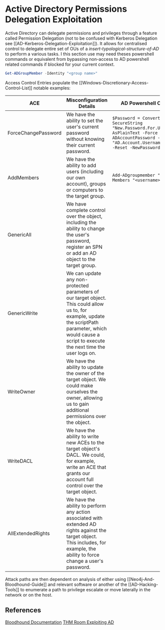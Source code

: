 # Active Directory Permissions Delegation Exploitation

Active Directory can delegate permissions and privileges through a feature called Permission Delegation (not to be confused with Kerberos Delegation see [[AD-Kerberos-Delegation-Exploitation]]). It allows for centralised control to delegate entire set of OUs of a *insert-typological-structure-of-AD* to perform a various tasks. I this section use may need theses powershell commands or equivalent from bypassing non-access to AD powershell related commands if blocked for your current context.

```powershell
Get-ADGroupMember -Identity "<group name>"
```

Access Control Entries populate the [[Windows-Discretionary-Access-Control-List]] notable examples:

ACE | Misconfiguration Details | AD Powershell Command
---  |  --- | ---
ForceChangePassword | We have the ability to set the user's current password without knowing their current password. | `$Password = ConvertTo-SecureString "New.Password.For.User" -AsPlainText -Force ; Set-ADAccountPassword -Identity "AD.Account.Username.Of.Target" -Reset -NewPassword $Password` 
AddMembers | We have the ability to add users (including our own account), groups or computers to the target group. | `Add-ADgroupmember "<group>" -Members "<username>"`
GenericAll | We have complete control over the object, including the ability to change the user's password, register an SPN or add an AD object to the target group.
GenericWrite | We can update any non-protected parameters of our target object. This could allow us to, for example, update the scriptPath parameter, which would cause a script to execute the next time the user logs on.
WriteOwner | We have the ability to update the owner of the target object. We could make ourselves the owner, allowing us to gain additional permissions over the object.
WriteDACL | We have the ability to write new ACEs to the target object's DACL. We could, for example, write an ACE that grants our account full control over the target object.
AllExtendedRights | We have the ability to perform any action associated with extended AD rights against the target object. This includes, for example, the ability to force change a user's password.

Attack paths are then dependent on analysis of either using [[Neo4j-And-Bloodhound-Guide]] and relevant software or another of the [[AD-Hacking-Tools]] to enumerate a path to privilege escalate or move laterally in the network or on the host. 

## References

[Bloodhound Documentation](https://bloodhound.readthedocs.io/en/latest/data-analysis/edges.html#)
[THM Room Exploiting AD](https://tryhackme.com/room/exploitingad)